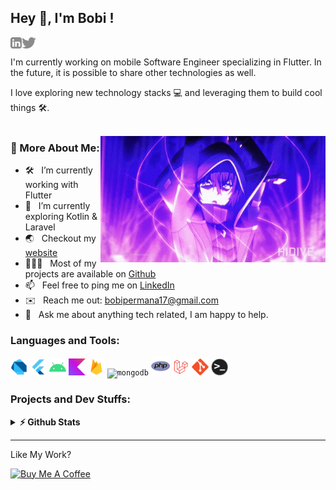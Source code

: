 ## Hey 👋, I'm Bobi !

<a href='https://www.linkedin.com/in/bobipermanasandi/'><img align='left' alt="linkedin" src="https://raw.githubusercontent.com/bobipermanasandi/bobipermanasandi/main/assets/linkedin.svg" height='18px'/></a>
<a href='https://twitter.com/bobipermana78/'><img align='left' alt="twitter" src="https://raw.githubusercontent.com/bobipermanasandi/bobipermanasandi/main/assets/twitter.svg" height='18px'/></a><br>

I'm currently working on mobile Software Engineer specializing in Flutter. In the future, it is possible to share other technologies as well. 

I love exploring new technology stacks 💻 and leveraging them to build cool things 🛠️. 
<br/>
<br/>


<img align="right" alt="GIF" src="https://raw.githubusercontent.com/bobipermanasandi/bobipermanasandi/main/assets/gif/cid2.gif" width="360px"/>

### 🧐 More About Me:

- 🛠️ &nbsp; I’m currently working with Flutter
- 🚀 &nbsp; I’m currently exploring Kotlin & Laravel
- 🌏 &nbsp; Checkout my [website](https://bobipermana.vercel.app)
- 👨🏻‍💻 &nbsp; Most of my projects are available on [Github](https://github.com/bobipermanasandi?tab=repositories)
- 📫 &nbsp; Feel free to ping me on [LinkedIn](https://www.linkedin.com/in/bobi-permana-sandi/)
- ✉️ &nbsp; Reach me out: bobipermana17@gmail.com
- 💬 &nbsp; Ask me about anything tech related, I am happy to help.

### Languages and Tools:

<code><img height="27" src="https://raw.githubusercontent.com/github/explore/80688e429a7d4ef2fca1e82350fe8e3517d3494d/topics/dart/dart.png" alt="dart"></code>
<code><img height="27" src="https://raw.githubusercontent.com/github/explore/80688e429a7d4ef2fca1e82350fe8e3517d3494d/topics/flutter/flutter.png" alt="flutter"></code>
<code><img height="27" src="https://raw.githubusercontent.com/github/explore/80688e429a7d4ef2fca1e82350fe8e3517d3494d/topics/android/android.png" alt="android"></code>
<code><img height="27" src="https://raw.githubusercontent.com/github/explore/80688e429a7d4ef2fca1e82350fe8e3517d3494d/topics/kotlin/kotlin.png" alt="kotlin"></code>
<code><img height="27" src="https://raw.githubusercontent.com/github/explore/80688e429a7d4ef2fca1e82350fe8e3517d3494d/topics/firebase/firebase.png" alt="firebase"></code>
<code><img height="27" src="https://encrypted-tbn0.gstatic.com/images?q=tbn%3AANd9GcSTTzPAw-55ssm1Im594xYZ9eRQu2JylrkYLg&usqp=CAU" alt="mongodb"></code>
<code><img height="30" src="https://raw.githubusercontent.com/github/explore/80688e429a7d4ef2fca1e82350fe8e3517d3494d/topics/php/php.png" alt="php"></code>
<code><img height="27" src="https://raw.githubusercontent.com/github/explore/80688e429a7d4ef2fca1e82350fe8e3517d3494d/topics/laravel/laravel.png" alt="laravel"></code>
<code><img height="27" src="https://raw.githubusercontent.com/devicons/devicon/master/icons/git/git-original.svg" alt="git"></code>
<code><img height="27" src="https://raw.githubusercontent.com/github/explore/80688e429a7d4ef2fca1e82350fe8e3517d3494d/topics/terminal/terminal.png" alt="terminal"></code>


### Projects and Dev Stuffs:

<details>
  <summary><b>⚡ Github Stats</b></summary>

  <br />
   <img height="180em" src="https://github-readme-stats.vercel.app/api?username=bobipermanasandi&theme=tokyonight&show_icons=true&hide_border=false&count_private=true" />
    <img height="180em" src="https://github-readme-stats.vercel.app/api/top-langs/?username=bobipermanasandi&theme=tokyonight&show_icons=true&hide_border=false&layout=compact"/>
   

</details>

<hr>
Like My Work?

<br>

<a href="https://buymeacoffee.com/bobipermanasandi" target="_blank"><img src="https://cdn.buymeacoffee.com/buttons/v2/default-yellow.png" alt="Buy Me A Coffee" height="60px" width="217px" ></a>
